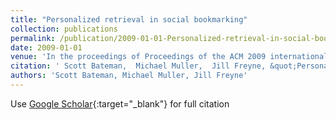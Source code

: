 ```yaml
---
title: "Personalized retrieval in social bookmarking"
collection: publications
permalink: /publication/2009-01-01-Personalized-retrieval-in-social-bookmarking
date: 2009-01-01
venue: 'In the proceedings of Proceedings of the ACM 2009 international conference on Supporting group work'
citation: ' Scott Bateman,  Michael Muller,  Jill Freyne, &quot;Personalized retrieval in social bookmarking.&quot; In the proceedings of Proceedings of the ACM 2009 international conference on Supporting group work, 2009.'
authors: 'Scott Bateman, Michael Muller, Jill Freyne'
---
```

Use [Google Scholar](https://scholar.google.com/scholar?q=Personalized+retrieval+in+social+bookmarking){:target="_blank"} for full citation